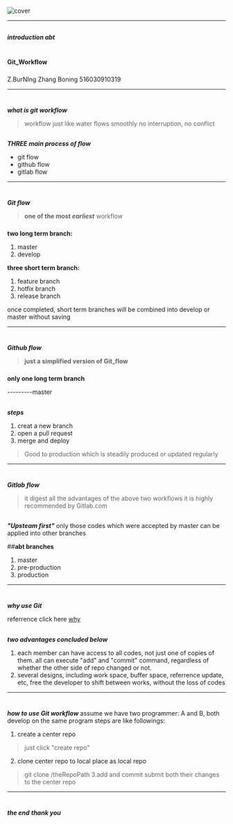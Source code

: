![cover](http://nvie.com/img/git-model@2x.png)
___

##
***introduction abt***
#
**Git_Workflow**
###
Z.BurNIng Zhang Boning
516030910319
___
#
***what is git workflow***
>workflow
>just like water flows smoothly
>no interruption, no conflict

##
***THREE main process of flow***
+ git flow
+ github flow
+ gitlab flow
___

#
***Git flow***
>**one of the most *earliest*** workflow

###
**two long term branch:**
1. master
2. develop

**three short term branch:**
1. feature branch
2. hotfix branch
3. release branch

once completed, short term branches will be combined into develop or master without saving
___
#
***Github flow***
>**just a simplified version of Git_flow**

###
**only one long term branch**

---------master
##
***steps***
1. creat a new branch
2. open a pull request
3. merge and deploy

>Good to production which is steadily produced
>or updated regularly
___
#
***Gitlab flow***

>it digest all the advantages of the above two workflows
>it is highly recommended by Gitlab.com

##
***"Upsteam first"***
only those codes which were accepted by master can be applied into other branches

##**abt branches**
1. master
2. pre-production
3. production
___
#
***why use Git***

referrence click here [why](https://www.baidu.com/s?wd=Git%20workflow%E4%BC%98%E7%82%B9&rsv_spt=1&rsv_iqid=0xe11503da0002dd5d&issp=1&f=8&rsv_bp=1&rsv_idx=2&ie=utf-8&rqlang=cn&tn=monline_3_dg&rsv_enter=1&oq=%25E4%25B8%25BA%25E4%25BB%2580%25E4%25B9%2588%25E4%25BD%25BF%25E7%2594%25A8Git%2520workflow&sug=%25E4%25B8%25BA%25E4%25BB%2580%25E4%25B9%2588&rsv_t=5d43Zv1dGys%2BgtmVlCGaSkf6NsxOUMlSM%2Bw0Z4gJwws6BQA27GwV3WUt4HmhID%2FP9FkC&inputT=4551&rsv_sug3=18&rsv_pq=f025f75600017cf7&rsv_sug1=8&rsv_sug7=100&rsv_sug2=0&rsv_sug4=5230)
##
***two advantages concluded below***
1. each member can have access to all codes, not just one of copies of them. all can execute "add" and "commit" command, regardless of whether the other side of repo changed or not.
2. several designs, including work space, buffer space, referrence update, etc, free the developer to shift between works, without the loss of codes
___
#
***how to use Git workflow***
assume we have two programmer:
A and B, both develop on the same program
steps are like followings:
1. create a center repo
>just click "create repo"
2. clone center repo to local place as local repo
>git clone /theRepoPath
3.add and commit 
>submit both their changes to the center repo

___
#
***the end***
***thank you***


